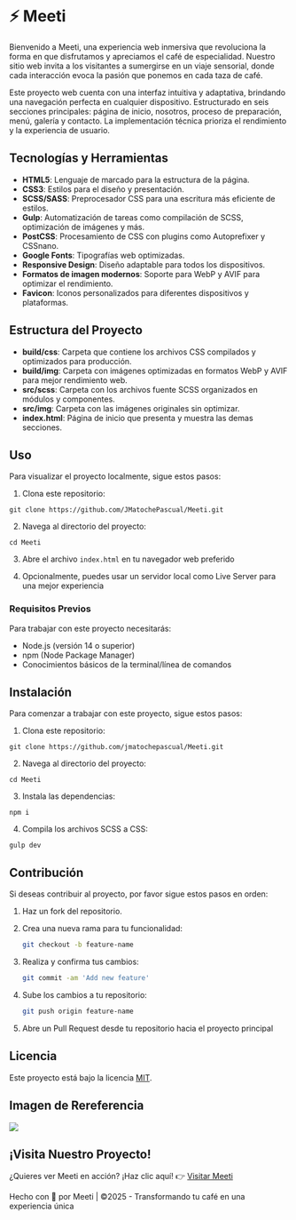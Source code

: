 # ⚡️ Meeti

Bienvenido a Meeti, una experiencia web inmersiva que revoluciona la forma en que disfrutamos y apreciamos el café de especialidad. Nuestro sitio web invita a los visitantes a sumergirse en un viaje sensorial, donde cada interacción evoca la pasión que ponemos en cada taza de café.

Este proyecto web cuenta con una interfaz intuitiva y adaptativa, brindando una navegación perfecta en cualquier dispositivo. Estructurado en seis secciones principales: página de inicio, nosotros, proceso de preparación, menú, galería y contacto. La implementación técnica prioriza el rendimiento y la experiencia de usuario.

## Tecnologías y Herramientas

- **HTML5**: Lenguaje de marcado para la estructura de la página.
- **CSS3**: Estilos para el diseño y presentación.
- **SCSS/SASS**: Preprocesador CSS para una escritura más eficiente de estilos.
- **Gulp**: Automatización de tareas como compilación de SCSS, optimización de imágenes y más.
- **PostCSS**: Procesamiento de CSS con plugins como Autoprefixer y CSSnano.
- **Google Fonts**: Tipografías web optimizadas.
- **Responsive Design**: Diseño adaptable para todos los dispositivos.
- **Formatos de imagen modernos**: Soporte para WebP y AVIF para optimizar el rendimiento.
- **Favicon**: Iconos personalizados para diferentes dispositivos y plataformas.

## Estructura del Proyecto

- **build/css**: Carpeta que contiene los archivos CSS compilados y optimizados para producción.
- **build/img**: Carpeta con imágenes optimizadas en formatos WebP y AVIF para mejor rendimiento web.
- **src/scss**: Carpeta con los archivos fuente SCSS organizados en módulos y componentes.
- **src/img**: Carpeta con las imágenes originales sin optimizar.
- **index.html**: Página de inicio que presenta y muestra las demas secciones.

## Uso

Para visualizar el proyecto localmente, sigue estos pasos:

1. Clona este repositorio:

```
git clone https://github.com/JMatochePascual/Meeti.git
```

2. Navega al directorio del proyecto:

```
cd Meeti
```

3. Abre el archivo `index.html` en tu navegador web preferido

4. Opcionalmente, puedes usar un servidor local como Live Server para una mejor experiencia

### Requisitos Previos

Para trabajar con este proyecto necesitarás:

- Node.js (versión 14 o superior)
- npm (Node Package Manager)
- Conocimientos básicos de la terminal/línea de comandos

## Instalación

Para comenzar a trabajar con este proyecto, sigue estos pasos:

1. Clona este repositorio:

```
git clone https://github.com/jmatochepascual/Meeti.git
```

2. Navega al directorio del proyecto:

```
cd Meeti
```

3. Instala las dependencias:

```
npm i
```

4. Compila los archivos SCSS a CSS:

```
gulp dev
```

## Contribución

Si deseas contribuir al proyecto, por favor sigue estos pasos en orden:

1. Haz un fork del repositorio.

2. Crea una nueva rama para tu funcionalidad:
   ```bash
   git checkout -b feature-name
   ```
3. Realiza y confirma tus cambios:
   ```bash
   git commit -am 'Add new feature'
   ```
4. Sube los cambios a tu repositorio:
   ```bash
   git push origin feature-name
   ```
5. Abre un Pull Request desde tu repositorio hacia el proyecto principal

## Licencia

Este proyecto está bajo la licencia [MIT](https://opensource.org/licenses/MIT).

## Imagen de Rereferencia

![](https://i.postimg.cc/1zJR79L5/Meeti.png)

## ¡Visita Nuestro Proyecto!

¿Quieres ver Meeti en acción? ¡Haz clic aquí! 👉 [Visitar Meeti](https://jmatochepascual.github.io/Meeti/)

Hecho con 💚 por Meeti | ©2025 - Transformando tu café en una experiencia única
